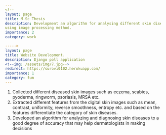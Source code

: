 ```yaml
---
<!--
layout: page
title: M.Sc Thesis
description: Development an algorithm for analysing different skin diseases
using image processing method.
importance: 2
category: work

----->
layout: page
title: Website Development.
description: Django poll application
<!--img: /assets/img/7.jpg-->
redirect: https://surovi0102.herokuapp.com/
importance: 1
category: fun
---
```

1. Collected different diseased skin images such as eczema, scabies, pyoderma, ringworm, psoriasis, MRSA etc.
2. Extracted different features from the digital skin images such as mean, contrast, uniformity, reverse smoothness, entropy etc. and based
on the features differentiate the category of skin diseases.
3. Developed an algorithm for analyzing and diagnosing skin diseases to a good degree of accuracy that may help dermatologists in making
decisions